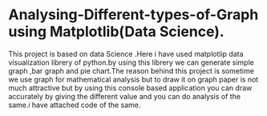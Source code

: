 # Analysing-Different-types-of-Graph using Matplotlib(Data Science).
This project is based on data Science .Here i have  used matplotlip data visualization librery of python.by using this librery we can generate simple graph ,bar graph and pie chart.The reason behind this project is sometime we use graph for mathematical analysis but to draw it on graph paper is not much attractive but by using this console based application you can draw accurately by giving the different value and you can do analysis of the same.i have attached code of the same.
